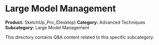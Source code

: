 # Large Model Management

**Product:** SketchUp_Pro_(Desktop)
**Category:** Advanced Techniques
**Subcategory:** Large Model Management

This directory contains Q&A content related to this specific subcategory.
